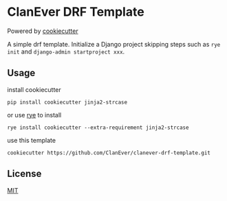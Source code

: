 # ClanEver DRF Template

Powered by [cookiecutter](https://github.com/cookiecutter/cookiecutter)

A simple drf template. Initialize a Django project skipping steps such as `rye init` and `django-admin startproject xxx`.

## Usage

install cookiecutter
```shell
pip install cookiecutter jinja2-strcase
```

or use [rye](https://github.com/mitsuhiko/rye) to install
```shell
rye install cookiecutter --extra-requirement jinja2-strcase
```

use this template
```shell
cookiecutter https://github.com/ClanEver/clanever-drf-template.git
```

## License

[MIT](./LICENSE)
